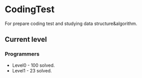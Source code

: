# CodingTest
For prepare coding test and studying data structure&algorithm.
## Current level
### Programmers
- Level0 - 100 solved.
- Level1 - 23 solved.
